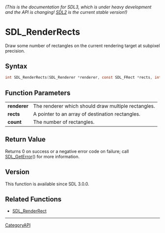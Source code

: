 ###### (This is the documentation for SDL3, which is under heavy development and the API is changing! [SDL2](https://wiki.libsdl.org/SDL2/) is the current stable version!)
# SDL_RenderRects

Draw some number of rectangles on the current rendering target at subpixel precision.

## Syntax

```c
int SDL_RenderRects(SDL_Renderer *renderer, const SDL_FRect *rects, int count);

```

## Function Parameters

|                  |                                                     |
| ---------------- | --------------------------------------------------- |
| **renderer**     | The renderer which should draw multiple rectangles. |
| **rects**        | A pointer to an array of destination rectangles.    |
| **count**        | The number of rectangles.                           |

## Return Value

Returns 0 on success or a negative error code on failure; call
[SDL_GetError](SDL_GetError)() for more information.

## Version

This function is available since SDL 3.0.0.

## Related Functions

* [SDL_RenderRect](SDL_RenderRect)

----
[CategoryAPI](CategoryAPI)

